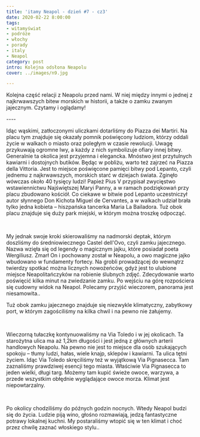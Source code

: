 ```yaml
---
title: 'itamy Neapol - dzień #7 - cz3'
date: 2020-02-22 8:00:00
tags:
- witamyświat
- podróże 
- włochy
- porady
- italy
- Neapol
category: post
intro: Kolejna odsłona Neapolu
cover: ../images/n9.jpg

---
```

<p>Kolejna część relacji z Neapolu przed nami. W niej między innymi o jednej z najkrwawszych bitew morskich w historii, a także o zamku zwanym jajecznym. Czytamy i oglądamy!</p>

----<br>

<p>
  Idąc wąskimi, zatłoczonymi uliczkami dotarliśmy do Piazza dei Martiri. Na placu tym znajduje się okazały pomnik poświęcony ludziom, którzy oddali życie w walkach o miasto oraz poległym w czasie rewolucji. Uwagę przykuwają ogromne lwy, a każdy z nich symbolizuje ofiary innej bitwy. Generalnie ta okolica jest przyjemna i elegancka. Mnóstwo jest przytulnych kawiarni i dostojnych butików. Będąc w pobliżu, warto też zajrzeć na Piazza della Vittoria. Jest to miejsce poświęcone pamięci bitwy pod Lepanto, czyli jednemu z najkrwawszych, morskich starć w dziejach świata. Zginęło wówczas około 40 tysięcy ludzi! Papież Pius V przypisał zwycięstwo wstawiennictwu Najświętszej Maryi Panny, a w ramach podziękowań przy placu zbudowano kościół. Co ciekawe w bitwie pod Lepanto uczestniczył autor słynnego Don Kichota Miguel de Cervantes, a w walkach udział brała tylko jedna kobieta – hiszpańska tancerka Maria La Bailadora. Tuż obok placu znajduje się duży park miejski, w którym można troszkę odpocząć.
</p>

<div class='flex'>
  <img class='box image0' src='../static/posts-images/n901.jpg' alt=''/>
  <img class='box image0' src='../static/posts-images/n902.jpg' alt=''/>
  <img class='box image0' src='../static/posts-images/n903.jpg' alt=''/>
  <img class='box image0' src='../static/posts-images/n904.jpg' alt=''/>
  <img class='box image0' src='../static/posts-images/n905.jpg' alt=''/>
  <img class='box image0' src='../static/posts-images/n906.jpg' alt=''/>
  <img class='box image0' src='../static/posts-images/n907.jpg' alt=''/>
  <img class='box image0' src='../static/posts-images/n908.jpg' alt=''/>
  <img class='box image0' src='../static/posts-images/n909.jpg' alt=''/>
  <img class='box image0' src='../static/posts-images/n910.jpg' alt=''/>
</div>

<p>
  My jednak swoje kroki skierowaliśmy na nadmorski deptak, którym doszliśmy do średniowiecznego Castel dell'Ovo, czyli zamku jajecznego. Nazwa wzięła się od legendy o magicznym jajku, które posiadał poeta Wergiliusz. Zmarł On i pochowany został w Neapolu, a owo magiczne jajko wbudowano w fundamenty fortecy. Na grobli prowadzącej do wewnątrz twierdzy spotkać można licznych nowożeńców, gdyż jest to ulubione miejsce Neapolitańczyków na robienie ślubnych zdjęć. Zdecydowanie warto poświęcić kilka minut na zwiedzanie zamku. Po wejściu na górę rozpościera się cudowny widok na Neapol. Polecamy przyjść wieczorem, panorama jest niesamowita..    

  Tuż obok zamku jajecznego znajduje się niezwykle klimatyczny, zabytkowy port, w którym zagościliśmy na kilka chwil i na pewno nie żałujemy. 
</p>

<div class='flex'>
  <img class='box image0' src='../static/posts-images/n911.jpg' alt=''/>
  <img class='box image0' src='../static/posts-images/n912.jpg' alt=''/>
  <img class='box image0' src='../static/posts-images/n913.jpg' alt=''/>
</div>

<p>
  Wieczorną tułaczkę kontynuowaliśmy na Via Toledo i w jej okolicach. Ta starożytna ulica ma aż 1,2km długości i jest jedną z głównych arterii handlowych Neapolu. Na pewno nie jest to miejsce dla osób szukających spokoju – tłumy ludzi, hałas, wiele knajp, sklepów i kawiarni. Ta ulica tętni życiem. Idąc Via Toledo skręciliśmy też w wyjątkową Via Pignasecca. Tam zaznaliśmy prawdziwej esencji tego miasta. Właściwie Via Pignasecca to jeden wielki, długi targ. Możemy tam kupić świeże owoce, warzywa, a przede wszystkim obłędnie wyglądające owoce morza. Klimat jest niepowtarzalny.
</p>

<div class='flex'>
  <img class='box image0' src='../static/posts-images/n914.jpg' alt=''/>
  <img class='box image0' src='../static/posts-images/n916.jpg' alt=''/>
  <img class='box image0' src='../static/posts-images/n915.jpg' alt=''/>
</div>

<p>
  Po okolicy chodziliśmy do późnych godzin nocnych. Wtedy Neapol budzi się do życia. Ludzie piją wino, głośno rozmawiają, jedzą fantastyczne potrawy lokalnej kuchni. My postaraliśmy wtopić się w ten klimat i choć przez chwilę zaznać włoskiego stylu..
</p>

<div class='flex'>
  <img class='box image0' src='../static/posts-images/n917.jpg' alt=''/>
  <img class='box image0' src='../static/posts-images/n918.jpg' alt=''/>
  <img class='box image0' src='../static/posts-images/n919.jpg' alt=''/>
  <img class='box image0' src='../static/posts-images/n920.jpg' alt=''/>
  <img class='box image0' src='../static/posts-images/n921.jpg' alt=''/>
</div>
